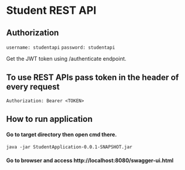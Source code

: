 # Student REST API

## Authorization

`username: studentapi`
`password: studentapi`

Get the JWT token using /authenticate endpoint.

## To use REST APIs pass token in the header of every request

`Authorization: Bearer <TOKEN>`
		
## How to run application 

#### Go to target directory then open cmd there.

`java -jar StudentApplication-0.0.1-SNAPSHOT.jar`

#### Go to browser and access http://localhost:8080/swagger-ui.html
